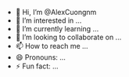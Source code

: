 - 👋 Hi, I’m @AlexCuongnm
- 👀 I’m interested in ...
- 🌱 I’m currently learning ...
- 💞️ I’m looking to collaborate on ...
- 📫 How to reach me ...
- 😄 Pronouns: ...
- ⚡ Fun fact: ...

<!---
AlexCuongnm/AlexCuongnm is a ✨ special ✨ repository because its `README.md` (this file) appears on your GitHub profile.
You can click the Preview link to take a look at your changes.
--->
